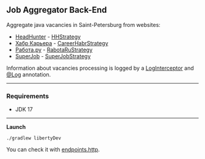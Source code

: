 Job Aggregator Back-End
-----------------------

Aggregate java vacancies in Saint-Petersburg from websites:
- [HeadHunter](https://hh.ru/search/vacancy) - [HHStrategy](src/main/java/org/aggregator/job/model/strategy/HHStrategy.java)
- [Хабр Карьера](https://career.habr.com/vacancies) - [CareerHabrStrategy](src/main/java/org/aggregator/job/model/strategy/CareerHabrStrategy.java)
- [Работа.ру](https://www.rabota.ru/vacancy) - [RabotaRuStrategy](src/main/java/org/aggregator/job/model/strategy/RabotaRuStrategy.java)
- [SuperJob](https://www.superjob.ru/vacancy) - [SuperJobStrategy](src/main/java/org/aggregator/job/model/strategy/SuperJobStrategy.java)

Information about vacancies processing is logged by a [LogInterceptor](src/main/java/org/aggregator/job/util/interceptor/LogInterceptor.java) and [@Log](src/main/java/org/aggregator/job/util/interceptor/Log.java) annotation.

---

### Requirements

- JDK 17

---

**Launch**
```
./gradlew libertyDev
```

You can check it with [endpoints.http](endpoints.http).
